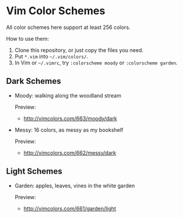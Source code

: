 # Vim Color Schemes

All color schemes here support at least 256 colors.

How to use them:

1. Clone this repository, or just copy the files you need.
2. Put `*.vim` into `~/.vim/colors/`.
3. In Vim or `~/.vimrc`, try `:colorscheme moody` or `:colorscheme garden`.

## Dark Schemes

*   Moody: walking along the woodland stream

    Preview:

    + http://vimcolors.com/663/moody/dark

*   Messy: 16 colors, as messy as my bookshelf

    Preview:

    + http://vimcolors.com/662/messy/dark

## Light Schemes

*   Garden: apples, leaves, vines in the white garden

    Preview:

    + http://vimcolors.com/661/garden/light
